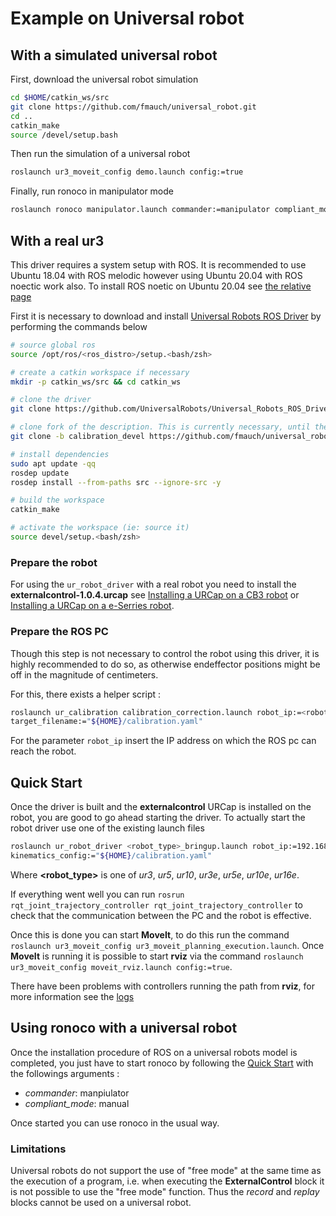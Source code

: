 # Example on Universal robot

## With a simulated universal robot

First, download the universal robot simulation

```bash
cd $HOME/catkin_ws/src
git clone https://github.com/fmauch/universal_robot.git
cd ..
catkin_make
source /devel/setup.bash
```
Then run the simulation of a universal robot
```bash
roslaunch ur3_moveit_config demo.launch config:=true
```

Finally, run ronoco in manipulator mode
```bash
roslaunch ronoco manipulator.launch commander:=manipulator compliant_mode:=manual
```

## With a real ur3

This driver requires a system setup with ROS. It is recommended to use Ubuntu 18.04 with ROS melodic however using
Ubuntu 20.04 with ROS noectic work also. To install ROS noetic on Ubuntu 20.04 see [the relative page](installation.md)

First it is necessary to download and install
[Universal Robots ROS Driver](https://github.com/UniversalRobots/Universal_Robots_ROS_Driver) by performing the commands
below

```bash
# source global ros
source /opt/ros/<ros_distro>/setup.<bash/zsh>

# create a catkin workspace if necessary
mkdir -p catkin_ws/src && cd catkin_ws

# clone the driver
git clone https://github.com/UniversalRobots/Universal_Robots_ROS_Driver.git src/Universal_Robots_ROS_Driver

# clone fork of the description. This is currently necessary, until the changes are merged upstream.
git clone -b calibration_devel https://github.com/fmauch/universal_robot.git src/fmauch_universal_robot

# install dependencies
sudo apt update -qq
rosdep update
rosdep install --from-paths src --ignore-src -y

# build the workspace
catkin_make

# activate the workspace (ie: source it)
source devel/setup.<bash/zsh>
```

### Prepare the robot

For using the `ur_robot_driver` with a real robot you need to install the **externalcontrol-1.0.4.urcap** see
[Installing
a URCap on a CB3 robot](https://github.com/UniversalRobots/Universal_Robots_ROS_Driver/blob/master/ur_robot_driver/doc/install_urcap_cb3.md)
or
[Installing a URCap on a e-Serries robot](https://github.com/UniversalRobots/Universal_Robots_ROS_Driver/blob/master/ur_robot_driver/doc/install_urcap_cb3.md).

### Prepare the ROS PC

Though this step is not necessary to control the robot using this driver, it is highly recommended to do so, as otherwise endeffector positions might be off in the magnitude of centimeters.

For this, there exists a helper script :

```bash
roslaunch ur_calibration calibration_correction.launch robot_ip:=<robot_ip> \
target_filename:="${HOME}/calibration.yaml"
```

For the parameter `robot_ip` insert the IP address on which the ROS pc can reach the robot.

## Quick Start

Once the driver is built and the **externalcontrol** URCap is installed on the robot, you are good to go ahead starting the driver. To actually start the robot driver use one of the existing launch files

```bash
roslaunch ur_robot_driver <robot_type>_bringup.launch robot_ip:=192.168.56.101 \ 
kinematics_config:="${HOME}/calibration.yaml"
```

Where **<robot_type>** is one of *ur3*, *ur5*, *ur10*, *ur3e*, *ur5e*, *ur10e*, *ur16e*.

If everything went well you can run `rosrun rqt_joint_trajectory_controller rqt_joint_trajectory_controller` to check that the communication between the PC and the robot is effective.

Once this is done you can start **MoveIt**, to do this run the command `roslaunch ur3_moveit_config ur3_moveit_planning_execution.launch`. Once **MoveIt** is running it is possible to start **rviz** via the command `roslaunch ur3_moveit_config moveit_rviz.launch config:=true`.

There have been problems with controllers running the path from **rviz**, for more information see the [logs](log.log)

## Using ronoco with a universal robot

Once the installation procedure of ROS on a universal robots model is completed, you just have to start ronoco by following the [Quick Start](quick-start.md) with the followings arguments :
- *commander*: manpiulator
- *compliant_mode*: manual

Once started you can use ronoco in the usual way.

### Limitations

Universal robots do not support the use of "free mode" at the same time as the execution of a program, i.e. when executing the **ExternalControl** block it is not possible to use the "free mode" function. Thus the *record* and *replay* blocks cannot be used on a universal robot.